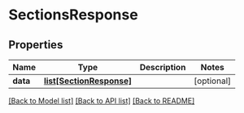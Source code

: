 # SectionsResponse

## Properties
Name | Type | Description | Notes
------------ | ------------- | ------------- | -------------
**data** | [**list[SectionResponse]**](SectionResponse.md) |  | [optional] 

[[Back to Model list]](README.md#documentation-for-models) [[Back to API list]](README.md#documentation-for-api-endpoints) [[Back to README]](README.md)


